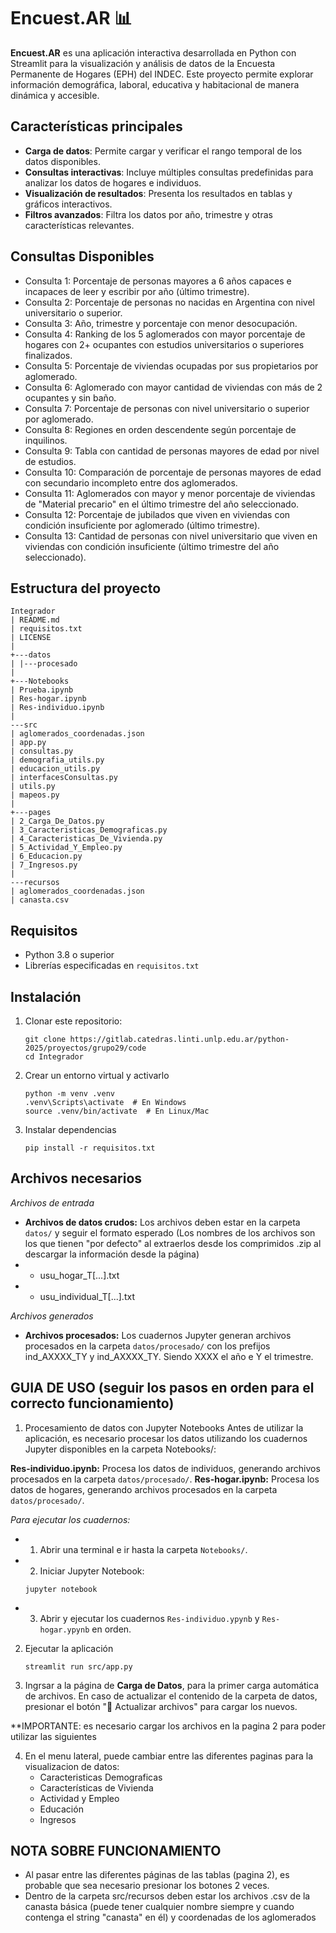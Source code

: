 # Encuest.AR 📊

**Encuest.AR** es una aplicación interactiva desarrollada en Python con Streamlit para la visualización y análisis de datos de la Encuesta Permanente de Hogares (EPH) del INDEC. Este proyecto permite explorar información demográfica, laboral, educativa y habitacional de manera dinámica y accesible.

## Características principales

- **Carga de datos**: Permite cargar y verificar el rango temporal de los datos disponibles.
- **Consultas interactivas**: Incluye múltiples consultas predefinidas para analizar los datos de hogares e individuos.
- **Visualización de resultados**: Presenta los resultados en tablas y gráficos interactivos.
- **Filtros avanzados**: Filtra los datos por año, trimestre y otras características relevantes.

## Consultas Disponibles

* Consulta 1: Porcentaje de personas mayores a 6 años capaces e incapaces de leer y escribir por año (último trimestre).
* Consulta 2: Porcentaje de personas no nacidas en Argentina con nivel universitario o superior.
* Consulta 3: Año, trimestre y porcentaje con menor desocupación.
* Consulta 4: Ranking de los 5 aglomerados con mayor porcentaje de hogares con 2+ ocupantes con estudios universitarios o superiores finalizados.
* Consulta 5: Porcentaje de viviendas ocupadas por sus propietarios por aglomerado.
* Consulta 6: Aglomerado con mayor cantidad de viviendas con más de 2 ocupantes y sin baño.
* Consulta 7: Porcentaje de personas con nivel universitario o superior por aglomerado.
* Consulta 8: Regiones en orden descendente según porcentaje de inquilinos.
* Consulta 9: Tabla con cantidad de personas mayores de edad por nivel de estudios.
* Consulta 10: Comparación de porcentaje de personas mayores de edad con secundario incompleto entre dos aglomerados.
* Consulta 11: Aglomerados con mayor y menor porcentaje de viviendas de "Material precario" en el último trimestre del año seleccionado.
* Consulta 12: Porcentaje de jubilados que viven en viviendas con condición insuficiente por aglomerado (último trimestre).
* Consulta 13: Cantidad de personas con nivel universitario que viven en viviendas con condición insuficiente (último trimestre del año seleccionado).

## Estructura del proyecto

```
Integrador
| README.md
| requisitos.txt
| LICENSE
|
+---datos
| |---procesado
|
+---Notebooks
| Prueba.ipynb
| Res-hogar.ipynb
| Res-individuo.ipynb
|
---src
| aglomerados_coordenadas.json
| app.py
| consultas.py
| demografia_utils.py
| educacion_utils.py
| interfacesConsultas.py
| utils.py
| mapeos.py
|
+---pages
| 2_Carga_De_Datos.py
| 3_Caracteristicas_Demograficas.py
| 4_Caracteristicas_De_Vivienda.py
| 5_Actividad_Y_Empleo.py
| 6_Educacion.py
| 7_Ingresos.py
|
---recursos
| aglomerados_coordenadas.json
| canasta.csv
```
## Requisitos

- Python 3.8 o superior
- Librerías especificadas en `requisitos.txt`

## Instalación

1. Clonar este repositorio:
   ```
   git clone https://gitlab.catedras.linti.unlp.edu.ar/python-2025/proyectos/grupo29/code
   cd Integrador
   ```
2. Crear un entorno virtual y activarlo
   ```
   python -m venv .venv
   .venv\Scripts\activate  # En Windows
   source .venv/bin/activate  # En Linux/Mac
   ```

3. Instalar dependencias
   ```
   pip install -r requisitos.txt
   ```
## Archivos necesarios

*Archivos de entrada*
* **Archivos de datos crudos:** Los archivos deben estar en la carpeta `datos/` y seguir el formato esperado (Los nombres de los archivos son los que tienen "por defecto" al extraerlos desde los comprimidos .zip al descargar la información desde la página)
* * usu_hogar_T[...].txt
* * usu_individual_T[...].txt

*Archivos generados*
* **Archivos procesados:** Los cuadernos Jupyter generan archivos procesados en la carpeta `datos/procesado/` con los prefijos ind_AXXXX_TY y ind_AXXXX_TY. Siendo XXXX el año e Y el trimestre.

## GUIA DE USO (seguir los pasos en orden para el correcto funcionamiento)

1. Procesamiento de datos con Jupyter Notebooks
Antes de utilizar la aplicación, es necesario procesar los datos utilizando los cuadernos Jupyter disponibles en la carpeta Notebooks/:

**Res-individuo.ipynb:** Procesa los datos de individuos, generando archivos procesados en la carpeta `datos/procesado/`.
**Res-hogar.ipynb:** Procesa los datos de hogares, generando archivos procesados en la carpeta `datos/procesado/`.

*Para ejecutar los cuadernos:*
* 1. Abrir una terminal e ir hasta la carpeta `Notebooks/`.
* 2. Iniciar Jupyter Notebook:
   ```
   jupyter notebook
   ```
* 3. Abrir y ejecutar los cuadernos `Res-individuo.ypynb` y `Res-hogar.ypynb` en orden.

2. Ejecutar la aplicación
   ```
   streamlit run src/app.py
   ```
3. Ingrsar a la página de **Carga de Datos**, para la primer carga automática de archivos. En caso de actualizar el contenido de la carpeta de datos, presionar el botón "🔄 Actualizar archivos" para cargar los nuevos.

 **IMPORTANTE: es necesario cargar los archivos en la pagina 2 para poder utilizar las siguientes

4. En el menu lateral, puede cambiar entre las diferentes paginas para la visualizacion de datos:
   * Caracteristicas Demograficas
   * Características de Vivienda
   * Actividad y Empleo
   * Educación
   * Ingresos

## NOTA SOBRE FUNCIONAMIENTO
* Al pasar entre las diferentes páginas de las tablas (pagina 2), es probable que sea necesario presionar los botones 2 veces.
* Dentro de la carpeta src/recursos deben estar los archivos .csv de la canasta básica (puede tener cualquier nombre siempre y cuando contenga el string "canasta" en él) y coordenadas de los aglomerados